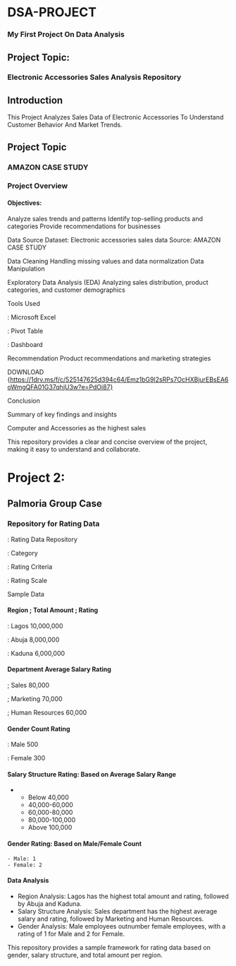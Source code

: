 # DSA-PROJECT
### My First Project On Data Analysis 
## Project Topic:
### Electronic Accessories Sales Analysis Repository
## Introduction

This Project Analyzes Sales Data of Electronic Accessories To Understand Customer Behavior And Market Trends.

## Project Topic
### AMAZON CASE STUDY


### Project Overview

#### Objectives:
 Analyze sales trends and patterns
 Identify top-selling products and categories
 Provide recommendations for businesses

 Data Source
 Dataset: Electronic accessories sales data
 Source: AMAZON CASE STUDY

Data Cleaning
 Handling missing values and data normalization
 Data Manipulation

 Exploratory Data Analysis (EDA)
 Analyzing sales distribution, product categories, and    customer demographics

 Tools Used

 
 : Microsoft Excel 
 
 : Pivot Table 
 
 : Dashboard 
 

 Recommendation
 Product recommendations and marketing strategies


 DOWNLOAD {https://1drv.ms/f/c/525147625d394c64/Emz1bG9l2sRPs7OcHXBjurEBsEA6oWmgQFA01G37qhjU3w?e=PdOi87}





 Conclusion
 
 Summary of key findings and insights

 Computer and Accessories as the highest sales

 



This repository provides a clear and concise overview of the project, making it easy to understand and collaborate.










# Project 2: 

## Palmoria Group Case 



### Repository for Rating Data


: Rating Data Repository 

: Category 

: Rating Criteria

: Rating Scale 



Sample Data
#### Region ; Total Amount ; Rating 

: Lagos  10,000,000 

: Abuja  8,000,000 

: Kaduna 6,000,000 

####  Department  Average Salary  Rating

; Sales             80,000 

;  Marketing        70,000 

;  Human Resources  60,000 

####  Gender  Count  Rating 

: Male    500 


: Female  300 


    
#### Salary Structure Rating: Based on Average Salary Range
- 
    - Below 40,000
    - 40,000-60,000
    - 60,000-80,000
    - 80,000-100,000
    - Above 100,000
####  Gender Rating: Based on Male/Female Count
    - Male: 1
    - Female: 2

#### Data Analysis
- Region Analysis: Lagos has the highest total amount and rating, followed by Abuja and Kaduna.
- Salary Structure Analysis: Sales department has the highest average salary and rating, followed by Marketing and Human Resources.
- Gender Analysis: Male employees outnumber female employees, with a rating of 1 for Male and 2 for Female.

This repository provides a sample framework for rating data based on gender, salary structure, and total amount per region. 
